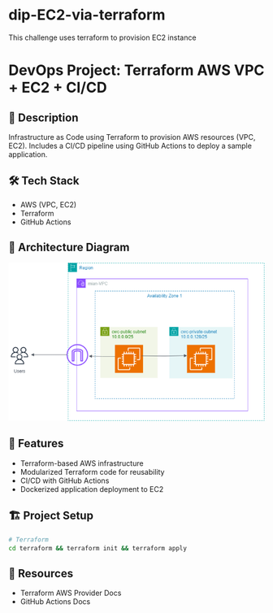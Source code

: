 # dip-EC2-via-terraform

This challenge uses terraform to provision EC2 instance

# DevOps Project: Terraform AWS VPC + EC2 + CI/CD

## 📌 Description

Infrastructure as Code using Terraform to provision AWS resources (VPC, EC2). Includes a CI/CD pipeline using GitHub Actions to deploy a sample application.

## 🛠️ Tech Stack

- AWS (VPC, EC2)
- Terraform
- GitHub Actions

## 🧱 Architecture Diagram

![Architecture](./architecture-diagram.png)

## 🚀 Features

- Terraform-based AWS infrastructure
- Modularized Terraform code for reusability
- CI/CD with GitHub Actions
- Dockerized application deployment to EC2

## 🏗️ Project Setup

```bash
# Terraform
cd terraform && terraform init && terraform apply
```

## 📎 Resources

- Terraform AWS Provider Docs
- GitHub Actions Docs
